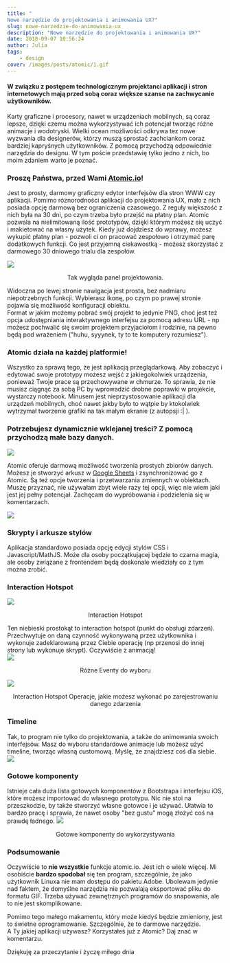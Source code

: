 ```yaml
---
title: "
Nowe narzędzie do projektowania i animowania UX?"
slug: nowe-narzedzie-do-animowania-ux
description: "Nowe narzędzie do projektowania i animowania UX?"
date: 2018-09-07 10:56:24
author: Julia
tags:
    - design
cover: /images/posts/atomic/1.gif
---
```




#### W związku z postępem technologicznym projektanci aplikacji i stron internetowych mają przed sobą coraz większe szanse na zachwycanie użytkowników. 

Karty graficzne i procesory, nawet w urządzeniach mobilnych, są coraz lepsze, dzięki czemu można wykorzystywać ich potencjał tworząc różne animacje i wodotryski. Wielki ocean możliwości odkrywa tez nowe wyzwania dla designerów, którzy muszą sprostać zachciankom coraz bardziej kapryśnych użytkowników. Z pomocą przychodzą odpowiednie narzędzia do designu. W tym poście przedstawię tylko jedno z nich, bo moim zdaniem warto je poznać.  

### Proszę Państwa, przed Wami [Atomic.io](http://atomic.io/)!

Jest to prosty, darmowy graficzny edytor interfejsów dla stron WWW czy aplikacji. Pomimo róznorodności aplikacji do projektowania UX, mało z nich posiada opcję darmową bez ograniczenia czasowego. Z reguły większość z nich była na 30 dni, po czym trzeba było przejść na płatny plan. Atomic pozwala na nielimitowaną ilość prototypów, dzięki którym możesz się uczyć i makietować na własny użytek. Kiedy już dojdziesz do wprawy, możesz wykupić płatny plan - pozwoli ci on pracować zespołowo i otrzymać parę dodatkowych funkcji. Co jest przyjemną ciekawostką - możesz skorzystać z darmowego 30 dniowego trialu dla zespołów.  




![](/images/posts/atomic/2.png)
<div align="center"> 
Tak wygląda panel projektowania. </div>


Widoczna po lewej stronie nawigacja jest prosta, bez nadmiaru niepotrzebnych funkcji. Wybierasz ikonę, po czym po prawej stronie pojawia się możliwość konfiguracji obiektu.  
Format w jakim możemy pobrać swój projekt to jedynie PNG, choć jest też opcja udostępniania interaktywnego interfejsu za pomocą adresu URL - np możesz pochwalić się swoim projektem przyjaciołom i rodzinie, na pewno będą pod wrażeniem ("huhu, syyynek, ty to te komputery rozumiesz").  

### Atomic działa na każdej platformie!

Wszystko za sprawą tego, że jest aplikacją przeglądarkową. Aby zobaczyć i edytować swoje prototypy możesz wejść z jakiegokolwiek urządzenia, ponieważ Twoje prace są przechowywane w chmurze. To sprawia, że nie musisz ciągnąć za sobą PC by wprowadzić drobne poprawki w projekcie, wystarczy notebook. Minusem jest nieprzystosowanie aplikacji dla urządzeń mobilnych, choć nawet jakby było to wątpie by ktokolwiek wytrzymał tworzenie grafiki na tak małym ekranie (z autopsji :| ).

### Potrzebujesz dynamicznie wklejanej treści? Z pomocą przychodzą małe bazy danych.



![](/images/posts/atomic/3.png)


Atomic oferuje darmową możliwość tworzenia prostych zbiorów danych. Możesz je stworzyć arkusz w [Google Sheets](https://www.google.pl/intl/pl/sheets/about/) i zsynchronizować go z Atomic. Są też opcje tworzenia i przetwarzania zmiennych w obiektach. Muszę przyznać, nie używałam zbyt wiele razy tej opcji, więc nie wiem jaki jest jej pełny potencjał. Zachęcam do wypróbowania i podzielenia się w komentarzach.

![](/images/posts/atomic/4.png)


### Skrypty i arkusze stylów

Aplikacja standardowo posiada opcję edycji stylów CSS i Javascript/MathJS. Może dla osoby początkującej będzie to czarna magia, ale osoby związane z frontendem będą doskonale wiedziały co z tym można zrobić.  

### Interaction Hotspot

![](/images/posts/atomic/5.png)
<div align="center"> 
Interaction Hotspot </div>



Ten niebieski prostokąt to interaction hotspot (punkt do obsługi zdarzeń). Przechwytuje on daną czynność wykonywaną przez użytkownika i wykonuje zadeklarowaną przez Ciebie operację (np przenosi do innej strony lub wykonuje skrypt). Oczywiście z animacją!  
![](/images/posts/atomic/6.png)
<div align="center"> 
Różne Eventy do wyboru </div>

![](/images/posts/atomic/7.png)
<div align="center"> 
Interaction Hotspot 
Operacje, jakie możesz wykonać po zarejestrowaniu danego zdarzenia</div>

### Timeline 

Tak, to program nie tylko do projektowania, a także do animowania swoich interfejsów. Masz do wyboru standardowe animacje lub możesz użyć timeline, tworząc własną customową. Myślę, że znajdziesz coś dla siebie.
![](/images/posts/atomic/8.png)



### Gotowe komponenty



Istnieje cała duża lista gotowych komponentów z Bootstrapa i interfejsu iOS, które możesz importować do własnego prototypu. Nic nie stoi na przeszkodzie, by także stworzyć własne gotowce i je używać. Ułatwia to bardzo pracę i sprawia, że nawet osoby "bez gustu" mogą złożyć coś na prawdę ładnego.
![](/images/posts/atomic/9.png)

<div align="center"> 
Gotowe komponenty do wykorzystywania</div>


### Podsumowanie 
Oczywiście to **nie wszystkie** funkcje atomic.io. Jest ich o wiele więcej. Mi osobiście **bardzo spodobał** się ten program, szczególnie, że jako użytkownik Linuxa nie mam dostępu do pakietu Adobe. Ubolewam jedynie nad faktem, że domyślne narzędzia nie pozwalają eksportować pliku do formatu GIF. Trzeba używać zewnętrznych programów do snapowania, ale to nie jest skomplikowane.

Pomimo tego małego makamentu, który może kiedyś będzie zmieniony, jest to świetne oprogramowanie. Szczególnie, że to darmowe narzędzie.  
A Ty jakiej aplikacji używasz? Korzystałeś już z Atomic? Daj znać w komentarzu.  


Dziękuję za przeczytanie i życzę miłego dnia
</div>